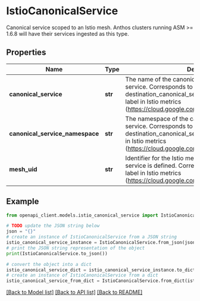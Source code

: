 # IstioCanonicalService

Canonical service scoped to an Istio mesh. Anthos clusters running ASM >= 1.6.8 will have their services ingested as this type.

## Properties

Name | Type | Description | Notes
------------ | ------------- | ------------- | -------------
**canonical_service** | **str** | The name of the canonical service underlying this service. Corresponds to the destination_canonical_service_name metric label in label in Istio metrics (https://cloud.google.com/monitoring/api/metrics_istio). | [optional] 
**canonical_service_namespace** | **str** | The namespace of the canonical service underlying this service. Corresponds to the destination_canonical_service_namespace metric label in Istio metrics (https://cloud.google.com/monitoring/api/metrics_istio). | [optional] 
**mesh_uid** | **str** | Identifier for the Istio mesh in which this canonical service is defined. Corresponds to the mesh_uid metric label in Istio metrics (https://cloud.google.com/monitoring/api/metrics_istio). | [optional] 

## Example

```python
from openapi_client.models.istio_canonical_service import IstioCanonicalService

# TODO update the JSON string below
json = "{}"
# create an instance of IstioCanonicalService from a JSON string
istio_canonical_service_instance = IstioCanonicalService.from_json(json)
# print the JSON string representation of the object
print(IstioCanonicalService.to_json())

# convert the object into a dict
istio_canonical_service_dict = istio_canonical_service_instance.to_dict()
# create an instance of IstioCanonicalService from a dict
istio_canonical_service_from_dict = IstioCanonicalService.from_dict(istio_canonical_service_dict)
```
[[Back to Model list]](../README.md#documentation-for-models) [[Back to API list]](../README.md#documentation-for-api-endpoints) [[Back to README]](../README.md)


